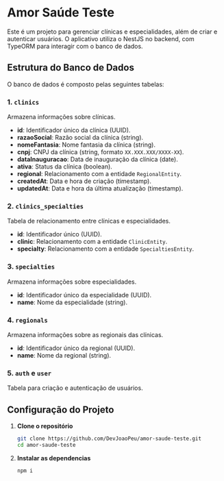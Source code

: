 # Amor Saúde Teste

Este é um projeto para gerenciar clínicas e especialidades, além de criar e autenticar usuários. O aplicativo utiliza o NestJS no backend, com TypeORM para interagir com o banco de dados.

## Estrutura do Banco de Dados

O banco de dados é composto pelas seguintes tabelas:

### 1. `clinics`

Armazena informações sobre clínicas.

- **id**: Identificador único da clínica (UUID).
- **razaoSocial**: Razão social da clínica (string).
- **nomeFantasia**: Nome fantasia da clínica (string).
- **cnpj**: CNPJ da clínica (string, formato `XX.XXX.XXX/XXXX-XX`).
- **dataInauguracao**: Data de inauguração da clínica (date).
- **ativa**: Status da clínica (boolean).
- **regional**: Relacionamento com a entidade `RegionalEntity`.
- **createdAt**: Data e hora de criação (timestamp).
- **updatedAt**: Data e hora da última atualização (timestamp).

### 2. `clinics_specialties`

Tabela de relacionamento entre clínicas e especialidades.

- **id**: Identificador único (UUID).
- **clinic**: Relacionamento com a entidade `ClinicEntity`.
- **specialty**: Relacionamento com a entidade `SpecialtiesEntity`.

### 3. `specialties`

Armazena informações sobre especialidades.

- **id**: Identificador único da especialidade (UUID).
- **name**: Nome da especialidade (string).

### 4. `regionals`

Armazena informações sobre as regionais das clínicas.

- **id**: Identificador único da regional (UUID).
- **name**: Nome da regional (string).

### 5. `auth` e `user`

Tabela para criação e autenticação de usuários.

## Configuração do Projeto

1. **Clone o repositório**

   ```bash
   git clone https://github.com/DevJoaoPeu/amor-saude-teste.git
   cd amor-saude-teste
   ```

2. **Instalar as dependencias**

   ```bash
   npm i
   ```